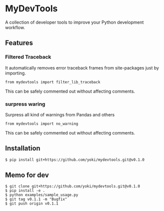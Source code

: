 
# MyDevTools

A collection of developer tools to improve your Python development workflow.

## Features

### Filtered Traceback

It automatically removes error traceback frames from site-packages just by importing.
```
from mydevtools import filter_lib_traceback
```
This can be safely commented out without affecting comments. 

### surpress waring
Surpress all kind of warnings from Pandas and others
```
from mydevtools import no_warning
```
This can be safely commented out without affecting comments. 

## Installation

```bash
$ pip install git+https://github.com/yoki/mydevtools.git@v0.1.0
```

## Memo for dev

```
$ git clone git+https://github.com/yoki/mydevtools.git@v0.1.0
$ pip install -e .
$ python examples/sample_usage.py
$ git tag v0.1.1 -m "Bugfix"
$ git push origin v0.1.1
```